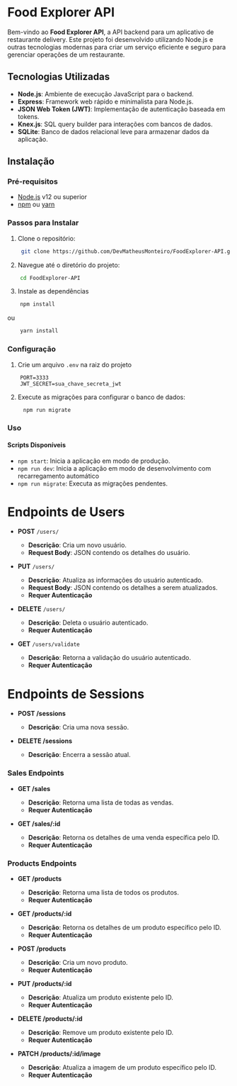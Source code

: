 # Food Explorer API

Bem-vindo ao **Food Explorer API**, a API backend para um aplicativo de restaurante delivery. Este projeto foi desenvolvido utilizando Node.js e outras tecnologias modernas para criar um serviço eficiente e seguro para gerenciar operações de um restaurante.

## Tecnologias Utilizadas

- **Node.js**: Ambiente de execução JavaScript para o backend.
- **Express**: Framework web rápido e minimalista para Node.js.
- **JSON Web Token (JWT)**: Implementação de autenticação baseada em tokens.
- **Knex.js**: SQL query builder para interações com bancos de dados.
- **SQLite**: Banco de dados relacional leve para armazenar dados da aplicação.

## Instalação

### Pré-requisitos

- [Node.js](https://nodejs.org/) v12 ou superior
- [npm](https://www.npmjs.com/) ou [yarn](https://yarnpkg.com/)

### Passos para Instalar

1. Clone o repositório:

   ```bash
    git clone https://github.com/DevMatheusMonteiro/FoodExplorer-API.git
   ```

2. Navegue até o diretório do projeto:

```bash
    cd FoodExplorer-API
```

3. Instale as dependências

```bash
    npm install
```

ou

```bash
    yarn install
```

### Configuração

1. Crie um arquivo `.env` na raiz do projeto

```env
    PORT=3333
    JWT_SECRET=sua_chave_secreta_jwt
```

2. Execute as migrações para configurar o banco de dados:

```bash
     npm run migrate
```

### Uso

#### Scripts Disponíveis

- `npm start`: Inicia a aplicação em modo de produção.
- `npm run dev`: Inicia a aplicação em modo de desenvolvimento com recarregamento automático
- `npm run migrate`: Executa as migrações pendentes.

# Endpoints de Users

- **POST** `/users/`

  - **Descrição**: Cria um novo usuário.
  - **Request Body**: JSON contendo os detalhes do usuário.

- **PUT** `/users/`

  - **Descrição**: Atualiza as informações do usuário autenticado.
  - **Request Body**: JSON contendo os detalhes a serem atualizados.
  - **Requer Autenticação**

- **DELETE** `/users/`

  - **Descrição**: Deleta o usuário autenticado.
  - **Requer Autenticação**

- **GET** `/users/validate`
  - **Descrição**: Retorna a validação do usuário autenticado.
  - **Requer Autenticação**

# Endpoints de Sessions

- **POST /sessions**

  - **Descrição**: Cria uma nova sessão.

- **DELETE /sessions**
  - **Descrição**: Encerra a sessão atual.

### Sales Endpoints

- **GET /sales**

  - **Descrição**: Retorna uma lista de todas as vendas.
  - **Requer Autenticação**

- **GET /sales/:id**
  - **Descrição**: Retorna os detalhes de uma venda específica pelo ID.
  - **Requer Autenticação**

### Products Endpoints

- **GET /products**

  - **Descrição**: Retorna uma lista de todos os produtos.
  - **Requer Autenticação**

- **GET /products/:id**

  - **Descrição**: Retorna os detalhes de um produto específico pelo ID.
  - **Requer Autenticação**

- **POST /products**

  - **Descrição**: Cria um novo produto.
  - **Requer Autenticação**

- **PUT /products/:id**

  - **Descrição**: Atualiza um produto existente pelo ID.
  - **Requer Autenticação**

- **DELETE /products/:id**

  - **Descrição**: Remove um produto existente pelo ID.
  - **Requer Autenticação**

- **PATCH /products/:id/image**
  - **Descrição**: Atualiza a imagem de um produto específico pelo ID.
  - **Requer Autenticação**
